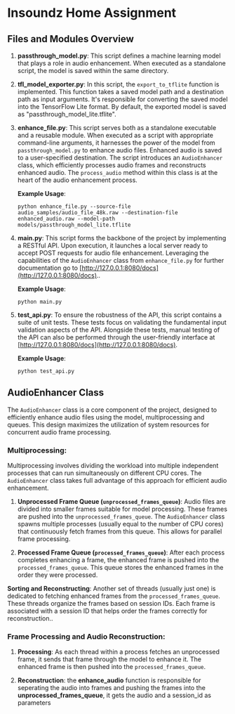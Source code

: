 # Insoundz Home Assignment

## Files and Modules Overview

1. **passthrough_model.py**: This script defines a machine learning model that plays a role in audio enhancement. When executed as a standalone script, the model is saved within the same directory. 

2. **tfl_model_exporter.py**: In this script, the `export_to_tflite` function is implemented. This function takes a saved model path and a destination path as input arguments. It's responsible for converting the saved model into the TensorFlow Lite format. By default, the exported model is saved as "passthrough_model_lite.tflite".

3. **enhance_file.py**: This  script serves both as a standalone executable and a reusable module. When executed as a script with appropriate command-line arguments, it harnesses the power of the model from `passthrough_model.py` to enhance audio files. Enhanced audio is saved to a user-specified destination. The script introduces an `AudioEnhancer` class, which efficiently processes audio frames and reconstructs enhanced audio. The `process_audio` method within this class is at the heart of the audio enhancement process.

    **Example Usage**:
    ```
    python enhance_file.py --source-file audio_samples/audio_file_48k.raw --destination-file enhanced_audio.raw --model-path models/passthrough_model_lite.tflite
    ```

4. **main.py**: This script forms the backbone of the project by implementing a RESTful API. Upon execution, it launches a local server ready to accept POST requests for audio file enhancement. Leveraging the capabilities of the `AudioEnhancer` class from `enhance_file.py` for further documentation go to [http://127.0.0.1:8080/docs](http://127.0.0.1:8080/docs)..

    **Example Usage**:
    ```
    python main.py
    ```

5. **test_api.py**: To ensure the robustness of the API, this script contains a suite of unit tests. These tests focus on validating the fundamental input validation aspects of the API. Alongside these tests, manual testing of the API can also be performed through the user-friendly interface at [http://127.0.0.1:8080/docs](http://127.0.0.1:8080/docs).

    **Example Usage**:
    ```
    python test_api.py
    ```

## AudioEnhancer Class 

The `AudioEnhancer` class is a core component of the project, designed to efficiently enhance audio files using the model, multiprocessing and queues. This design maximizes the utilization of system resources for concurrent audio frame processing.

### Multiprocessing:

Multiprocessing involves dividing the workload into multiple independent processes that can run simultaneously on different CPU cores. The `AudioEnhancer` class takes full advantage of this approach for efficient audio enhancement.

1. **Unprocessed Frame Queue (`unprocessed_frames_queue`)**: Audio files are divided into smaller frames suitable for model processing. These frames are pushed into the `unprocessed_frames_queue`. The `AudioEnhancer` class spawns multiple processes (usually equal to the number of CPU cores) that continuously fetch frames from this queue. This allows for parallel frame processing.

2. **Processed Frame Queue (`processed_frames_queue`)**: After each process completes enhancing a frame, the enhanced frame is pushed into the `processed_frames_queue`. This queue stores the enhanced frames in the order they were processed.


**Sorting and Reconstructing**: Another set of threads (usually just one) is dedicated to fetching enhanced frames from the `processed_frames_queue`. These threads organize the frames based on session IDs. Each frame is associated with a session ID that helps order the frames correctly for reconstruction..

### Frame Processing and Audio Reconstruction:

1. **Processing**: As each thread within a process fetches an unprocessed frame, it sends that frame through the model to enhance it. The enhanced frame is then pushed into the `processed_frames_queue`.

2. **Reconstruction**: the **enhance_audio** function is responsible for seperating the audio into frames and pushing the frames into the  **unprocessed_frames_queue**, it gets the audio and a session_id as parameters

